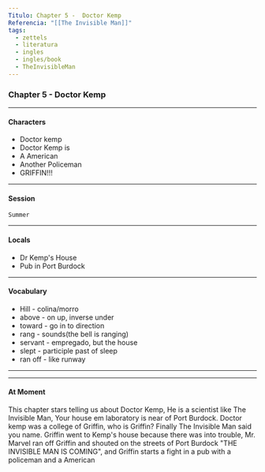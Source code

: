 ```yaml
---
Titulo: Chapter 5 -  Doctor Kemp
Referencia: "[[The Invisible Man]]"
tags:
  - zettels
  - literatura
  - ingles
  - ingles/book
  - TheInvisibleMan
---
```

### Chapter 5 -  Doctor Kemp

---
#### Characters 
- Doctor kemp
- Doctor Kemp is 
- A American
- Another Policeman
- GRIFFIN!!!

 ---  
#### Session
`Summer`


--- 
#### Locals
- Dr Kemp's House
- Pub in Port Burdock


---
#### Vocabulary
- Hill - colina/morro
- above - on up, inverse under
- toward - go in to direction
- rang - sounds(the bell is ranging)
- servant - empregado, but the house
- slept - participle past of sleep
- ran off - like runway
---
---
#### At Moment 

This chapter stars telling us about Doctor Kemp, He is a scientist like The Invisible Man, Your house em laboratory is  near of Port Burdock. Doctor kemp was a college of Griffin, who is Griffin? Finally The Invisible Man said you name. Griffin went to Kemp's house because there was into trouble, Mr. Marvel ran off Griffin and shouted on the streets of Port Burdock "THE INVISIBLE MAN IS COMING", and Griffin starts a fight in a pub with a policeman and a American